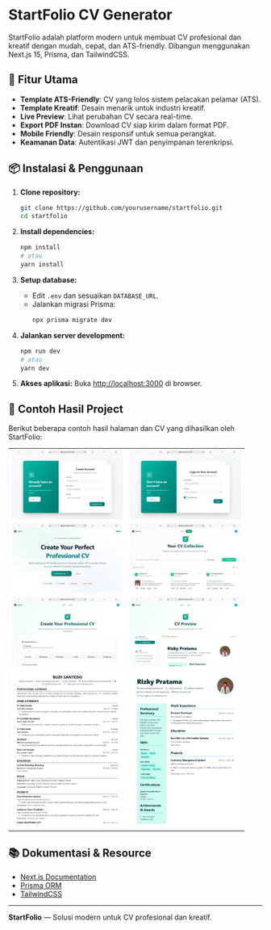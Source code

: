 # StartFolio CV Generator

StartFolio adalah platform modern untuk membuat CV profesional dan kreatif dengan mudah, cepat, dan ATS-friendly. Dibangun menggunakan Next.js 15, Prisma, dan TailwindCSS.

## 🚀 Fitur Utama

- **Template ATS-Friendly**: CV yang lolos sistem pelacakan pelamar (ATS).
- **Template Kreatif**: Desain menarik untuk industri kreatif.
- **Live Preview**: Lihat perubahan CV secara real-time.
- **Export PDF Instan**: Download CV siap kirim dalam format PDF.
- **Mobile Friendly**: Desain responsif untuk semua perangkat.
- **Keamanan Data**: Autentikasi JWT dan penyimpanan terenkripsi.

## 📦 Instalasi & Penggunaan

1. **Clone repository:**

   ```bash
   git clone https://github.com/yourusername/startfolio.git
   cd startfolio
   ```

2. **Install dependencies:**

   ```bash
   npm install
   # atau
   yarn install
   ```

3. **Setup database:**

   - Edit `.env` dan sesuaikan `DATABASE_URL`.
   - Jalankan migrasi Prisma:
     ```bash
     npx prisma migrate dev
     ```

4. **Jalankan server development:**

   ```bash
   npm run dev
   # atau
   yarn dev
   ```

5. **Akses aplikasi:**
   Buka [http://localhost:3000](http://localhost:3000) di browser.

## 📸 Contoh Hasil Project

Berikut beberapa contoh hasil halaman dan CV yang dihasilkan oleh StartFolio:

<table>
  <tr>
    <td><img src="public/screenshoot/registerPage.png" alt="Register Page" width="220" /></td>
    <td><img src="public/screenshoot/loginPage.png" alt="Login Page" width="220" /></td>
  </tr>
  <tr>
    <td><img src="public/screenshoot/homePage.png" alt="Home Page" width="220" /></td>
    <td><img src="public/screenshoot/listCV.png" alt="List CV" width="220" /></td>
  </tr>
  <tr>
    <td><img src="public/screenshoot/createCV.png" alt="Create CV" width="220" /></td>
    <td><img src="public/screenshoot/cvPreview.png" alt="CV Preview" width="220" /></td>
  </tr>
  <tr>
    <td><img src="/public/screenshoot/cvAts-Hasil.png" alt="CV ATS" width="220" /></td>
    <td><img src="public/screenshoot/cvCreative.jpg" alt="CV Creative" width="220" /></td>
  </tr>
</table>

## 📚 Dokumentasi & Resource

- [Next.js Documentation](https://nextjs.org/docs)
- [Prisma ORM](https://www.prisma.io/docs)
- [TailwindCSS](https://tailwindcss.com/docs)

---

**StartFolio** — Solusi modern untuk CV profesional dan kreatif.
